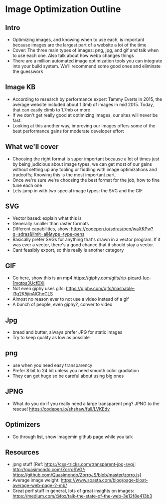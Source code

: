 # Image Optimization Outline

## Intro
* Optimizing images, and knowing when to use each, is important because images are the largest part of a website a lot of the time
* Cover: The three main types of images: png, jpg, and gif and talk when to use each one. Also talk about how webp changes things
* There are a million automated image optimization tools you can integrate into your build system. We'll recommend some good ones and eliminate the guesswork

## Image KB
* According to research by performance expert Tammy Everts in 2015, the average website included about 1.3mb of images in mid 2015.  Today, that can easily climb to 1.7mb or more
* If we don't get really good at optimizing images, our sites will never be fast.
* Looking at this another way, improving our images offers some of the best performance gains for moderate developer effort

## What we'll cover
* Choosing the right format is super important because a lot of times just by being judicious about image types, we can get most of our gains without setting up any tooling or fiddling with image optimizations and tradeoffs; Knowing this is the most important part.
* Once we're sure we're choosing the best format for the job, how to fine tune each one
* Lets jump in with two special image types: the SVG and the GIF

## SVG
* Vector based: explain what this is
* Generally smaller than raster formats
* Different capabilities, show: https://codepen.io/sdras/pen/waXKPw?q=sdras&limit=all&type=type-pens
* Basically prefer SVGs for anything that's drawn in a vector program. If it was ever a vector, there's a good chance that it should stay a vector.
* Cant feasibly export, so this really is another category

## GIF
* Go here, show this is an mp4 https://giphy.com/gifs/rip-picard-luc-1mqtps3UcfDXi
* Not even giphy uses gifs: https://giphy.com/gifs/mashable-l3q2K5jinAlChoCLS
* Almost no reason ever to not use a video instead of a gif
* A bunch of people, even giphy?, conver to video

## Jpg
* bread and butter, always prefer JPG for static images
* Try to keep quality as low as possible

## png
* use when you need easy transparency
* Prefer 8 bit to 24 bit unless you need smooth color gradiation
* They can get huge so be careful about using big ones

## JPNG
* What do you do if you really need a large transparent png? JPNG to the rescue! https://codepen.io/shshaw/full/LVKEdv

## Optimizers
* Go through list, show imagemin github page while you talk

## Resources
* jpng stuff [Ref: https://css-tricks.com/transparent-jpg-svg/; http://quasimondo.com/ZorroSVG/; https://github.com/Quasimondo/ZorroJS/blob/master/zorro.js]
* Average image weight: https://www.soasta.com/blog/page-bloat-average-web-page-2-mb/
* Great perf stuff in general, lots of great insights on images: https://medium.com/@fox/talk-the-state-of-the-web-3e12f8e413b3
